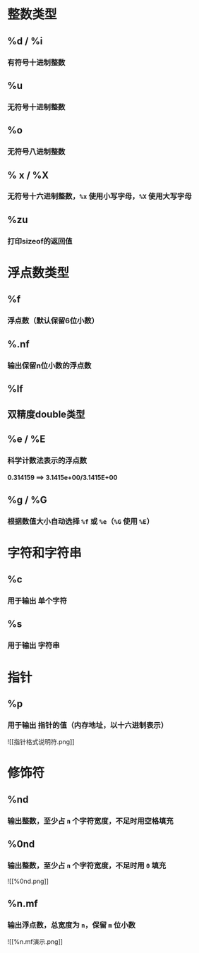 # 整数类型
## %d   /  %i
### **有符号十进制整数**
## %u  
### **无符号十进制整数**
## %o
### **无符号八进制整数**
## % x  /  %X
### **无符号十六进制整数**，`%x` 使用小写字母，`%X` 使用大写字母
## %zu
### 打印sizeof的返回值
# 浮点数类型
## %f 
### **浮点数**（默认保留6位小数）
## %.nf
### 输出保留n位小数的浮点数
## %lf
## 双精度double类型
## %e  /  %E
### **科学计数法表示的浮点数**
#### 0.314159 ==> 3.1415e+00/3.1415E+00
## %g  /  %G
### **根据数值大小自动选择 `%f` 或 `%e`（`%G` 使用 `%E`）**
# 字符和字符串
## %c
### 用于输出 **单个字符**
## %s
### 用于输出 **字符串**
# 指针
## %p
### 用于输出 **指针的值**（内存地址，以十六进制表示）
![[指针格式说明符.png]]
# 修饰符
## %nd
### 输出整数，至少占 `n` 个字符宽度，不足时用空格填充
## %0nd
### 输出整数，至少占 `n` 个字符宽度，不足时用 `0` 填充
![[%0nd.png]]
## %n.mf
### 输出浮点数，总宽度为 `n`，保留 `m` 位小数
![[%n.mf演示.png]]

